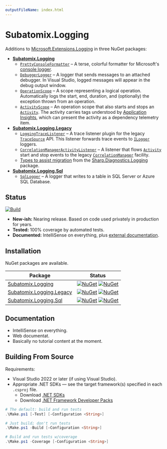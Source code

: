 ```yaml
---
outputFileName: index.html
---
```


# Subatomix.Logging

Additions to [Microsoft.Extensions.Logging](https://www.nuget.org/packages/Microsoft.Extensions.Logging)
in three NuGet packages:

- [**Subatomix.Logging**](https://www.nuget.org/packages/Subatomix.Logging)
  - [`PrettyConsoleFormatter`](https://sharpjs.github.io/Subatomix.Logging/api/Subatomix.Logging/Subatomix.Logging.Console.html)
    – A terse, colorful formatter for Microsoft's
      [console logger](https://docs.microsoft.com/en-us/aspnet/core/fundamentals/logging/?view=aspnetcore-6.0#console).
  - [`DebuggerLogger`](https://sharpjs.github.io/Subatomix.Logging/api/Subatomix.Logging/Subatomix.Logging.Debugger.html)
    – A logger that sends messages to an attached debugger. In Visual Studio,
      logged messages will appear in the debug output window.
  - [`OperationScope`](https://sharpjs.github.io/Subatomix.Logging/api/Subatomix.Logging/Subatomix.Logging.OperationScope.html)
    – A scope representing a logical operation.  Automatically logs the start,
      end, duration, and (optionally) the exception thrown from an operation.
  - [`ActivityScope`](https://sharpjs.github.io/Subatomix.Logging/api/Subatomix.Logging/Subatomix.Logging.ActivityScope.html)
    – An operation scope that also starts and stops an
      [`Activity`](https://docs.microsoft.com/en-us/dotnet/core/diagnostics/distributed-tracing-instrumentation-walkthroughs).
      The activity carries tags understood by
      [Application Insights](https://docs.microsoft.com/en-us/azure/azure-monitor/app/app-insights-overview),
      which can present the activity as a dependency telemetry item.
- [**Subatomix.Logging.Legacy**](https://www.nuget.org/packages/Subatomix.Logging.Legacy)
  - [`LoggingTraceListener`](https://sharpjs.github.io/Subatomix.Logging/api/Subatomix.Logging.Legacy/Subatomix.Logging.Legacy.LoggingTraceListener.html)
    – A trace listener plugin for the legacy
      [`TraceSource`](https://docs.microsoft.com/en-us/dotnet/api/system.diagnostics.tracesource)
      API.  This listener forwards trace events to
      [`ILogger`](https://docs.microsoft.com/en-us/dotnet/api/microsoft.extensions.logging.ilogger)
      loggers.
  - [`CorrelationManagerActivityListener`](https://sharpjs.github.io/Subatomix.Logging/api/Subatomix.Logging.Legacy/Subatomix.Logging.Legacy.CorrelationManagerActivityListener.html)
    – A listener that flows
      [`Activity`](https://docs.microsoft.com/en-us/dotnet/core/diagnostics/distributed-tracing-instrumentation-walkthroughs)
      start and stop events to the legacy
      [`CorrelationManager`](https://docs.microsoft.com/en-us/dotnet/api/system.diagnostics.correlationmanager)
      facility.
  - [Types to assist migration](https://sharpjs.github.io/Subatomix.Logging/api/Subatomix.Logging.Legacy/Sharp.Diagnostics.Logging.html)
    from the [Sharp.Diagnostics.Logging](https://github.com/sharpjs/Sharp.Diagnostics.Logging)
    package.
- [**Subatomix.Logging.Sql**](https://www.nuget.org/packages/Subatomix.Logging.Sql)
  - [`SqlLogger`](https://sharpjs.github.io/Subatomix.Logging/api/Subatomix.Logging.Sql/Subatomix.Logging.Sql.html)
    – A logger that writes to a table in SQL Server or Azure SQL Database.

## Status

[![Build](https://github.com/sharpjs/Subatomix.Logging/workflows/Build/badge.svg)](https://github.com/sharpjs/Subatomix.Logging/actions)

- **New-ish:**     Nearing release.  Based on code used privately in production for years.
- **Tested:**      100% coverage by automated tests.
- **Documented:**  IntelliSense on everything, plus [external documentation](https://sharpjs.github.io/Subatomix.Logging/).

## Installation

NuGet packages are available.

Package | Status
--------|-------
[Subatomix.Logging](https://www.nuget.org/packages/Subatomix.Logging)               | [![NuGet](https://img.shields.io/nuget/v/Subatomix.Logging.svg)](https://www.nuget.org/packages/Subatomix.Logging) [![NuGet](https://img.shields.io/nuget/dt/Subatomix.Logging.svg)](https://www.nuget.org/packages/Subatomix.Logging)
[Subatomix.Logging.Legacy](https://www.nuget.org/packages/Subatomix.Logging.Legacy) | [![NuGet](https://img.shields.io/nuget/v/Subatomix.Logging.Legacy.svg)](https://www.nuget.org/packages/Subatomix.Logging.Legacy) [![NuGet](https://img.shields.io/nuget/dt/Subatomix.Logging.Legacy.svg)](https://www.nuget.org/packages/Subatomix.Logging.Legacy)
[Subatomix.Logging.Sql](https://www.nuget.org/packages/Subatomix.Logging.Sql)       | [![NuGet](https://img.shields.io/nuget/v/Subatomix.Logging.Sql.svg)](https://www.nuget.org/packages/Subatomix.Logging.Sql) [![NuGet](https://img.shields.io/nuget/dt/Subatomix.Logging.Sql.svg)](https://www.nuget.org/packages/Subatomix.Logging.Sql)

## Documentation

- IntelliSense on everything.
- Web documentat.
- Basically no tutorial content at the moment.

## Building From Source

Requirements:
- Visual Studio 2022 or later (if using Visual Studio).
- Appropriate .NET SDKs — see the target framework(s) specified in each `.csproj` file.
  - Download [.NET SDKs](https://dotnet.microsoft.com/download/dotnet)
  - Download [.NET Framework Developer Packs](https://dotnet.microsoft.com/download/dotnet-framework)

```powershell
# The default: build and run tests
.\Make.ps1 [-Test] [-Configuration <String>]

# Just build; don't run tests
.\Make.ps1 -Build [-Configuration <String>]

# Build and run tests w/coverage
.\Make.ps1 -Coverage [-Configuration <String>]
```

<!--
  Copyright 2022 Jeffrey Sharp

  Permission to use, copy, modify, and distribute this software for any
  purpose with or without fee is hereby granted, provided that the above
  copyright notice and this permission notice appear in all copies.

  THE SOFTWARE IS PROVIDED "AS IS" AND THE AUTHOR DISCLAIMS ALL WARRANTIES
  WITH REGARD TO THIS SOFTWARE INCLUDING ALL IMPLIED WARRANTIES OF
  MERCHANTABILITY AND FITNESS. IN NO EVENT SHALL THE AUTHOR BE LIABLE FOR
  ANY SPECIAL, DIRECT, INDIRECT, OR CONSEQUENTIAL DAMAGES OR ANY DAMAGES
  WHATSOEVER RESULTING FROM LOSS OF USE, DATA OR PROFITS, WHETHER IN AN
  ACTION OF CONTRACT, NEGLIGENCE OR OTHER TORTIOUS ACTION, ARISING OUT OF
  OR IN CONNECTION WITH THE USE OR PERFORMANCE OF THIS SOFTWARE.
-->
